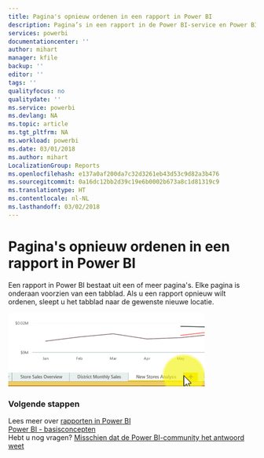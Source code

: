 ```yaml
---
title: Pagina's opnieuw ordenen in een rapport in Power BI
description: Pagina’s in een rapport in de Power BI-service en Power BI Desktop opnieuw rangschikken
services: powerbi
documentationcenter: ''
author: mihart
manager: kfile
backup: ''
editor: ''
tags: ''
qualityfocus: no
qualitydate: ''
ms.service: powerbi
ms.devlang: NA
ms.topic: article
ms.tgt_pltfrm: NA
ms.workload: powerbi
ms.date: 03/01/2018
ms.author: mihart
LocalizationGroup: Reports
ms.openlocfilehash: e137a0af200da7c32d3261eb43d53c9d82a3b476
ms.sourcegitcommit: 0a16dc12bb2d39c19e6b0002b673a8c1d81319c9
ms.translationtype: HT
ms.contentlocale: nl-NL
ms.lasthandoff: 03/02/2018
---
```

# <a name="reorder-pages-in-a-report-in-power-bi"></a>Pagina's opnieuw ordenen in een rapport in Power BI
Een rapport in Power BI bestaat uit een of meer pagina's.  Elke pagina is onderaan voorzien van een tabblad.  Als u een rapport opnieuw wilt ordenen, sleept u het tabblad naar de gewenste nieuwe locatie.

![Video](media/service-report-reorder-pages/reorder.gif)

### <a name="next-steps"></a>Volgende stappen
Lees meer over [rapporten in Power BI](service-reports.md)  
[Power BI - basisconcepten](service-basic-concepts.md)  
Hebt u nog vragen? [Misschien dat de Power BI-community het antwoord weet](http://community.powerbi.com/)

